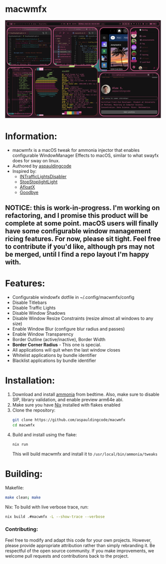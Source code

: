 # macwmfx

![Preview](Preview.png)

# Information:
- macwmfx is a macOS tweak for ammonia injector that enables configurable WindowManager Effects to macOS, similar to what swayfx does for sway on linux. 
- Authored by [aspauldingcode](https://github.com/aspauldingcode)
- Inspired by:
  - [INTrafficLightsDisabler](https://github.com/indragiek/INTrafficLightsDisabler)
  - [StopStoplightLight](https://github.com/shishkabibal/StopStoplightLight)
  - [AfloatX](https://github.com/jslegendre/AfloatX)
  - [Goodbye](https://github.com/MacEnhance/Goodbye)

## NOTICE: this is work-in-progress. I'm working on refactoring, and I promise this product will be complete at some point. macOS users will finally have some configurable window management ricing features. For now, please sit tight. Feel free to contribute if you'd like, although prs may not be merged, until I find a repo layout I'm happy with. 

# Features:
- Configurable windowfx dotfile in ~/.config/macwmfx/config
- Disable Titlebars
- Disable Traffic Lights
- Disable Window Shadows
- Disable Window Resize Constraints (resize almost all windows to any size)
- Enable Window Blur (configure blur radius and passes)
- Enable Window Transparency
- Border Outline (active/inactive), Border Width
- **Border Corner Radius** - This one is special.
- All applications will quit when the last window closes
- Whitelist applications by bundle identifier
- Blacklist applications by bundle identifier

# Installation:
1. Download and install [ammonia](https://github.com/CoreBedtime/ammonia/releases/latest) from bedtime. Also, make sure to disable SIP, library validation, and enable preview arm64e abi.
2. Make sure you have [Nix](https://nixos.org/download) installed with flakes enabled
3. Clone the repository:
   ```bash
   git clone https://github.com/aspauldingcode/macwmfx
   cd macwmfx
   ```
4. Build and install using the flake:
   ```bash
   nix run
   ```
   This will build macwmfx and install it to `/usr/local/bin/ammonia/tweaks`


# Building:
Makefile:
```bash
make clean; make
```

Nix:
To build with live verbose trace, run:
```bash
nix build .#macwmfx -L --show-trace --verbose
```

### Contributing:
Feel free to modify and adapt this code for your own projects. However, please provide appropriate attribution rather than simply rebranding it. Be respectful of the open source community. If you make improvements, we welcome pull requests and contributions back to the project.
